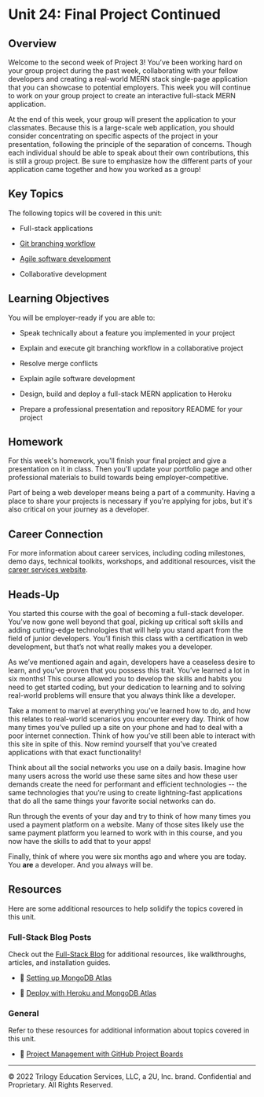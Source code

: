 # Unit 24: Final Project Continued

## Overview

Welcome to the second week of Project 3! You’ve been working hard on your group project during the past week, collaborating with your fellow developers and creating a real-world MERN stack single-page application that you can showcase to potential employers. This week you will continue to work on your group project to create an interactive full-stack MERN application.

At the end of this week, your group will present the application to your classmates. Because this is a large-scale web application, you should consider concentrating on specific aspects of the project in your presentation, following the principle of the separation of concerns. Though each individual should be able to speak about their own contributions, this is still a group project. Be sure to emphasize how the different parts of your application came together and how you worked as a group!

## Key Topics

The following topics will be covered in this unit:

* Full-stack applications

* [Git branching workflow](https://git-scm.com/book/en/v2/Git-Branching-Branching-Workflows)

* [Agile software development](https://en.wikipedia.org/wiki/Agile_software_development)

* Collaborative development

## Learning Objectives

You will be employer-ready if you are able to:

* Speak technically about a feature you implemented in your project

* Explain and execute git branching workflow in a collaborative project

* Resolve merge conflicts

* Explain agile software development

* Design, build and deploy a full-stack MERN application to Heroku

* Prepare a professional presentation and repository README for your project

## Homework

For this week's homework, you'll finish your final project and give a presentation on it in class. Then you'll update your portfolio page and other professional materials to build towards being employer-competitive.

Part of being a web developer means being a part of a community. Having a place to share your projects is necessary if you're applying for jobs, but it's also critical on your journey as a developer.

## Career Connection

For more information about career services, including coding milestones, demo days, technical toolkits, workshops, and additional resources, visit the [career services website](https://careernetwork.2u.com/?utm_medium=Academics&utm_source=boot_camp/).

## Heads-Up

You started this course with the goal of becoming a full-stack developer. You’ve now gone well beyond that goal, picking up critical soft skills and adding cutting-edge technologies that will help you stand apart from the field of junior developers. You’ll finish this class with a certification in web development, but that’s not what really makes you a developer.

As we’ve mentioned again and again, developers have a ceaseless desire to learn, and you’ve proven that you possess this trait. You’ve learned a lot in six months! This course allowed you to develop the skills and habits you need to get started coding, but your dedication to learning and to solving real-world problems will ensure that you always think like a developer.

Take a moment to marvel at everything you’ve learned how to do, and how this relates to real-world scenarios you encounter every day. Think of how many times you’ve pulled up a site on your phone and had to deal with a poor internet connection. Think of how you’ve still been able to interact with this site in spite of this. Now remind yourself that you’ve created applications with that exact functionality!

Think about all the social networks you use on a daily basis. Imagine how many users across the world use these same sites and how these user demands create the need for performant and efficient technologies -- the same technologies that you’re using to create lightning-fast applications that do all the same things your favorite social networks can do.

Run through the events of your day and try to think of how many times you used a payment platform on a website. Many of those sites likely use the same payment platform you learned to work with in this course, and you now have the skills to add that to your apps!

Finally, think of where you were six months ago and where you are today. You **are** a developer. And you always will be.

## Resources

Here are some additional resources to help solidify the topics covered in this unit.

### Full-Stack Blog Posts

Check out the [Full-Stack Blog](https://coding-boot-camp.github.io/full-stack/) for additional resources, like walkthroughs, articles, and installation guides.

* 📖 [Setting up MongoDB Atlas](https://coding-boot-camp.github.io/full-stack/mongodb/how-to-set-up-mongodb-atlas)

* 📖 [Deploy with Heroku and MongoDB Atlas](https://coding-boot-camp.github.io/full-stack/mongodb/deploy-with-heroku-and-mongodb-atlas)

### General

Refer to these resources for additional information about topics covered in this unit.

* 📖 [Project Management with GitHub Project Boards](https://docs.github.com/en/github/managing-your-work-on-github/about-project-boards)

---
© 2022 Trilogy Education Services, LLC, a 2U, Inc. brand. Confidential and Proprietary. All Rights Reserved.
